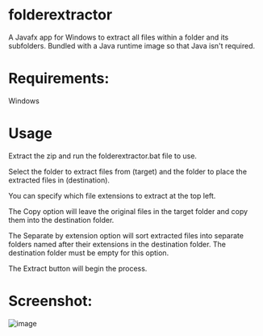 # folderextractor

A Javafx app for Windows to extract all files within a folder and its subfolders. Bundled with a Java runtime image so that Java isn't required.

# Requirements:

Windows

# Usage

Extract the zip and run the folderextractor.bat file to use.

Select the folder to extract files from (target) and the folder to place the extracted files in (destination).

You can specify which file extensions to extract at the top left.

The Copy option will leave the original files in the target folder and copy them into the destination folder.

The Separate by extension option will sort extracted files into separate folders named after their extensions in the destination folder. The destination folder must be empty for this option.

The Extract button will begin the process.

# Screenshot:
![image](https://github.com/yichenhsiaonz/folderextractor/assets/79343535/a974f434-9c03-4540-b9d0-5f1cc2dcf761)
